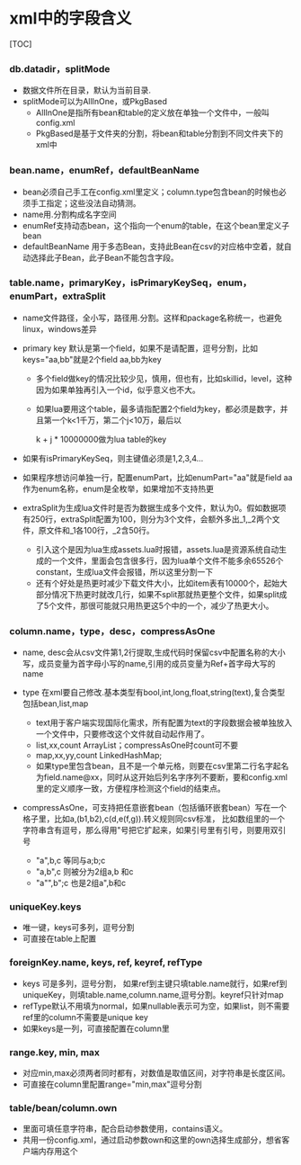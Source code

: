 # xml中的字段含义



[TOC]

### db.datadir，splitMode

- 数据文件所在目录，默认为当前目录.
- splitMode可以为AllInOne，或PkgBased
  - AllInOne是指所有bean和table的定义放在单独一个文件中，一般叫config.xml
  - PkgBased是基于文件夹的分割，将bean和table分割到不同文件夹下的xml中

### bean.name，enumRef，defaultBeanName

- bean必须自己手工在config.xml里定义；column.type包含bean的时候也必须手工指定；这些没法自动猜测。
- name用.分割构成名字空间
- enumRef支持动态bean，这个指向一个enum的table，在这个bean里定义子bean
- defaultBeanName 用于多态Bean，支持此Bean在csv的对应格中空着，就自动选择此子Bean，此子Bean不能包含字段。

### table.name，primaryKey，isPrimaryKeySeq，enum，enumPart，extraSplit

- name文件路径，全小写，路径用.分割。这样和package名称统一，也避免linux，windows差异

- primary key 默认是第一个field，如果不是请配置，逗号分割，比如keys="aa,bb"就是2个field aa,bb为key

  - 多个field做key的情况比较少见，慎用，但也有，比如skillid，level，这种因为如果单独再引入一个id，似乎意义也不大。

  - 如果lua要用这个table，最多请指配置2个field为key，都必须是数字，并且第一个k<1千万，第二个j<10万，最后以

    k + j * 10000000做为lua table的key

    

- 如果有isPrimaryKeySeq，则主键值必须是1,2,3,4...

- 如果程序想访问单独一行，配置enumPart，比如enumPart="aa"就是field aa作为enum名称，enum是全枚举，如果增加不支持热更

- extraSplit为生成lua文件时是否为数据生成多个文件，默认为0。假如数据项有250行，extraSplit配置为100，则分为3个文件，会额外多出_1,_2两个文件，原文件和_1各100行，_2含50行。

  - 引入这个是因为lua生成assets.lua时报错，assets.lua是资源系统自动生成的一个文件，里面会包含很多行，因为lua单个文件不能多余65526个constant，生成lua文件会报错，所以这里分割一下
  - 还有个好处是热更时减少下载文件大小，比如item表有10000个，起始大部分情况下热更时就改几行，如果不split那就热更整个文件，如果split成了5个文件，那很可能就只用热更这5个中的一个，减少了热更大小。

### column.name，type，desc，compressAsOne

- name, desc会从csv文件第1,2行提取,生成代码时保留csv中配置名称的大小写，成员变量为首字母小写的name,引用的成员变量为Ref+首字母大写的name
- type 在xml要自己修改.基本类型有bool,int,long,float,string(text),复合类型包括bean,list,map
    - text用于客户端实现国际化需求，所有配置为text的字段数据会被单独放入一个文件中，只要修改这个文件就自动起作用了。
    - list,xx,count     ArrayList；compressAsOne时count可不要
    - map,xx,yy,count   LinkedHashMap;
    - 如果type里包含bean，且不是一个单元格，则要在csv里第二行名字起名为field.name@xx，同时从这开始后列名字序列不要断，要和config.xml里的定义顺序一致，方便程序检测这个field的结束点。
    
- compressAsOne，可支持把任意嵌套bean（包括循环嵌套bean）写在一个格子里，比如a,(b1,b2),c(d,e(f,g)).转义规则同csv标准，
  比如数组里的一个字符串含有逗号，那么得用"号把它扩起来，如果引号里有引号，则要用双引号
    - "a",b,c   等同与a;b;c
    - "a,b",c   则被分为2组a,b 和c
    - "a"",b";c 也是2组a",b和c

### uniqueKey.keys

- 唯一键，keys可多列，逗号分割
- 可直接在table上配置

### foreignKey.name, keys, ref, keyref, refType

- keys 可是多列，逗号分割， 如果ref到主键只填table.name就行，如果ref到uniqueKey，则填table.name,column.name,逗号分割。keyref只针对map
- refType默认不用填为normal，如果nullable表示可为空，如果list，则不需要ref里的column不需要是unique key
- 如果keys是一列，可直接配置在column里

### range.key, min, max

- 对应min,max必须两者同时都有，对数值是取值区间，对字符串是长度区间。
- 可直接在column里配置range="min,max"逗号分割

### table/bean/column.own

- 里面可填任意字符串，配合启动参数使用，contains语义。
- 共用一份config.xml，通过启动参数own和这里的own选择生成部分，想省客户端内存用这个

